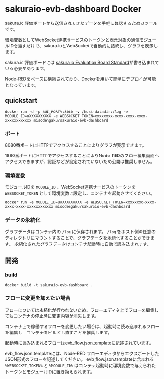 # sakuraio-evb-dashboard Docker

sakura.io 評価ボードから送信されてきたデータを手軽に確認するためのツールです。

環境変数としてWebSocket連携サービスのトークンと表示対象の通信モジュールIDを渡すだけで、sakura.ioとWebSocketで自動的に接続し、グラフを表示します。

sakura.io 評価ボードには [sakura.io Evaluation Board Standard](https://os.mbed.com/teams/SAKURA-Internet/code/SakuraIO_Evaluation_Board_Standard/)が書き込まれている必要があります。

Node-REDをベースに構築されており、Dockerを用いて簡単にデプロイが可能となっています。

## quickstart
```
docker run -d -p %UI_PORT%:8080 -v /host-datadir:/log -e MODULE_ID=uXXXXXXXXXX -e WEBSOCKET_TOKEN=xxxxxxxx-xxxx-xxxx-xxxx-xxxxxxxxxxxx misodengaku/sakuraio-evb-dashboard
```

### ポート

8080番ポートにHTTPでアクセスすることによりグラフが表示できます。

1880番ポートにHTTPでアクセスすることによりNode-REDのフロー編集画面へアクセスできますが、認証などが設定されていないため公開は推奨しません。


### 環境変数

モジュールIDを `MODULE_ID` 、WebSocket連携サービスのトークンを `WEBSOCKET_TOKEN` として環境変数に設定し、コンテナを起動させてください。

```
docker run -e MODULE_ID=uXXXXXXXXXX -e WEBSOCKET_TOKEN=xxxxxxxx-xxxx-xxxx-xxxx-xxxxxxxxxxxx misodengaku/sakuraio-evb-dashboard
```


### データの永続化

グラフデータはコンテナ内の `/log` に保存されます。
`/log` をホスト側の任意のディレクトリにマウントすることで、グラフデータを永続化することができます。
永続化されたグラフデータはコンテナ起動時に自動で読み込まれます。



## 開発
### build
```
docker build -t sakuraio-evb-dashboard .
```

### フローに変更を加えたい場合

フローについては永続化が行われないため、フローエディタ上でフローを編集してもコンテナの停止時に変更内容が消失します。

コンテナ上で稼働するフローを変更したい場合は、起動時に読み込まれるフローを編集し、コンテナをビルドし直すことを推奨します。

起動時に読み込まれるフローは[evb_flow.json.template](./docker/evb_flow.json.template)に記述されています。

evb_flow.json.templateには、Node-RED フローエディタからエクスポートしたJSON形式のフローを記述してください。
evb_flow.json.templateに含まれる `%WEBSOCKET_TOKEN%` と `%MODULE_ID%` はコンテナ起動時に環境変数で与えられたトークンとモジュールIDに置き換えられます。



